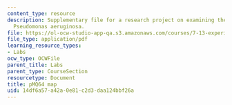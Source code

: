 ```yaml
---
content_type: resource
description: Supplementary file for a research project on examining the biology of
  Pseudomonas aeruginosa.
file: https://ol-ocw-studio-app-qa.s3.amazonaws.com/courses/7-13-experimental-microbial-genetics-fall-2008/14df6a57a42a0e81c2d3daa124bbf26a_MIT7_13f08_lab28_pMQ64_Map.pdf
file_type: application/pdf
learning_resource_types:
- Labs
ocw_type: OCWFile
parent_title: Labs
parent_type: CourseSection
resourcetype: Document
title: pMQ64 map
uid: 14df6a57-a42a-0e81-c2d3-daa124bbf26a
---
```

